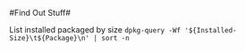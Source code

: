 #Find Out Stuff#

List installed packaged by size
```dpkg-query -Wf '${Installed-Size}\t${Package}\n' | sort -n```
